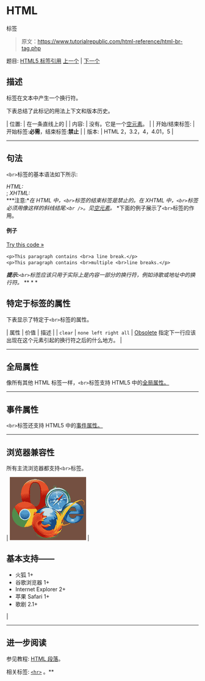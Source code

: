 # HTML
标签

> 原文：<https://www.tutorialrepublic.com/html-reference/html-br-tag.php>

题目: [HTML5 标签引用](html5-tags.php) [上一个](html-body-tag.php) | [下一个](html-button-tag.php)

## 描述

标签在文本中产生一个换行符。

下表总结了此标记的用法上下文和版本历史。

| 位置: | 在一条直线上的 |
| 内容: | 没有。它是一个[空元素](../html-tutorial/html-elements.php#empty-elements)。 |
| 开始/结束标签: | 开始标签:**必需**，结束标签:**禁止** |
| 版本: | HTML 2，3.2，4，4.01，5 |

* * *

## 句法

`<br>`标签的基本语法如下所示:

*HTML:*<br>; *XHTML:*<br /> ***注意:**在 HTML 中，`<br>`标签的结束标签是禁止的。在 XHTML 中，`<br>`标签必须用像这样的斜线结尾:`<br />`。见[空元素](../html-tutorial/html-elements.php#empty-elements)。*  *下面的例子展示了`<br>`标签的作用。

#### 例子

[Try this code »](../codelab.php?topic=html&file=br-tag "Try this code using online Editor")

```
<p>This paragraph contains <br>a line break.</p>
<p>This paragraph contains <br>multiple <br>line breaks.</p>
```

 ***提示:**`<br>`标签应该只用于实际上是内容一部分的换行符，例如诗歌或地址中的换行符。*  ** * *

## 特定于标签的属性

下表显示了特定于`<br>`标签的属性。

| 属性 | 价值 | 描述 |
| `clear` | `none
left
right
all` | [Obsolete](../definitions.php#obsolete "Not supported in HTML5") 指定下一行应该出现在这个元素引起的换行符之后的什么地方。 |

* * *

## 全局属性

像所有其他 HTML 标签一样，`<br>`标签支持 HTML5 中的[全局属性。](html5-global-attributes.php)

* * *

## 事件属性

`<br>`标签还支持 HTML5 中的[事件属性。](html5-event-attributes.php)

* * *

## 浏览器兼容性

所有主流浏览器都支持`<br>`标签。

| ![Browsers Icon](img/e9331123c77668c1832e541c2fca1002.png) | 

## 基本支持——

*   火狐 1+
*   谷歌浏览器 1+
*   Internet Explorer 2+
*   苹果 Safari 1+
*   歌剧 2.1+

 |

* * *

## 进一步阅读

参见教程: [HTML 段落](../html-tutorial/html-paragraphs.php)。

相关标签: [`<hr>`](html-hr-tag.php) 。**